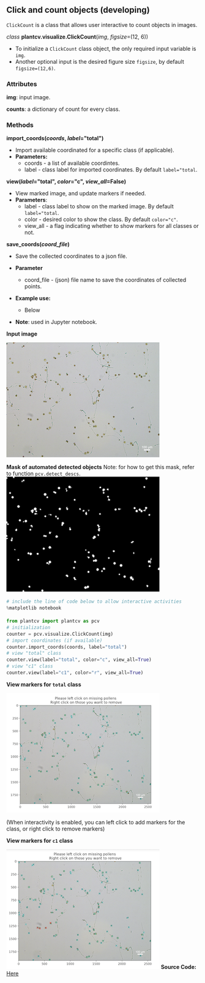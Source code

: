 ## Click and count objects (developing)

`ClickCount` is a class that allows user interactive to count objects in images.

*class* **plantcv.visualize.ClickCount**(*img*, *figsize*=(12, 6))
- To initialize a `ClickCount` class object, the only required input variable is `img`.
- Another optional input is the desired figure size `figsize`, by default `figsize=(12,6)`.

### Attributes
**img**: input image.

**counts**: a dictionary of count for every class.

### Methods
**import_coords(*coords*, *label*="total")**
- Import available coordinated for a specific class (if applicable).
- **Parameters:**
  - coords - a list of available coordintes.
  - label - class label for imported coordinates. By default `label="total`.

**view(*label*="total", *color*="c", *view_all*=False)**
- View marked image, and update markers if needed.
- **Parameters**:
  - label - class label to show on the marked image. By default `label="total`.
  - color - desired color to show the class. By default `color="c"`.
  - view_all - a flag indicating whether to show markers for all classes or not. 
  
**save_coords(*coord_file*)**
- Save the collected coordinates to a json file. 
- **Parameter**
  - coord_file - (json) file name to save the coordinates of collected points. 

- **Example use:**
    - Below
- **Note**: used in Jupyter notebook.
  
**Input image**

![ori_im](img/documentation_images/visualize_click_count/count_img.jpg)

**Mask of automated detected objects**
Note: for how to get this mask, refer to function `pcv.detect_descs`.
![count_im](img/documentation_images/visualize_click_count/count_mask.png)


```python
# include the line of code below to allow interactive activities
%matplotlib notebook

from plantcv import plantcv as pcv
# initialization
counter = pcv.visualize.ClickCount(img)
# import coordinates (if available)
counter.import_coords(coords, label="total")
# view "total" class
counter.view(label="total", color="c", view_all=True)
# view "c1" class
counter.view(label="c1", color="r", view_all=True)
```

**View markers for `total` class**

![total_mask](img/documentation_images/visualize_click_count/with_totalmask.png)

(When interactivity is enabled, you can left click to add markers for the class, or right click to remove markers)

**View markers for `c1` class**

![c1_mask](img/documentation_images/visualize_click_count/with_clickc1.png)
**Source Code:** [Here](https://github.com/danforthcenter/plantcv/blob/master/plantcv/plantcv/visualize/click_count.py)
